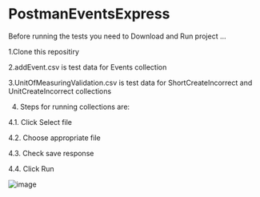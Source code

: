 # PostmanEventsExpress


Before running the tests you need to Download and Run project ... 

1.Clone this repositiry

2.addEvent.csv is test data for Events collection

3.UnitOfMeasuringValidation.csv is test data for ShortCreateIncorrect and UnitCreateIncorrect collections

4. Steps for running collections are:
  
  4.1. Click Select file
  
  4.2. Choose appropriate file
  
  4.3. Check save response
  
  4.4. Click Run
  
 ![image](https://user-images.githubusercontent.com/70840510/114237137-50cc4400-998b-11eb-835d-28eab878f73c.png)
